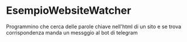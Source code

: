 # EsempioWebsiteWatcher
Programmino che cerca delle parole chiave nell'html di un sito e se trova corrispondenza manda un messggio al bot di telegram
